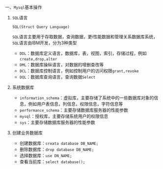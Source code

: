 一、`Mysql`基本操作

1. `SQL`语言

   `SQL(Struct Query Language)`

   `SQL`语言主要用于存取数据，查询数据，更i性能数据和管理关系数据库系统，`SQL`语言由IBM开发，分为3种类型

   - `DDL`：数据库定义语言，数据库，表，视图，索引，存储过程，例如`create,drop,alter`
   - `DML`：数据库操纵语言，对数据的增删查改等
   - `DCL`：数据库控制语言，例如控制用户的访问权限`grant,revoke`
   - `DQL`：数据库查询语言，查询数据`Select`

2. 系统数据库

   - `information_schema`：虚拟库，主要存储了系统中的一些数据库对象的信息，例如用户表信息，列信息，权限信息，字符信息等
   - `performance_schema`：主要存储数据库服务器的性能参数
   - `mysql`：授权库，主要存储系统用户的权限信息
   - `sys`：主要存储数据库服务器的性能参数

3. 创建业务数据库

   - 创建数据库：`creata database DB_NAME;`
   - 删除数据库：`drop database DB_NAME;`
   - 选择数据库：`use DN_NAME;`
   - 查看当前库：`select database();`

